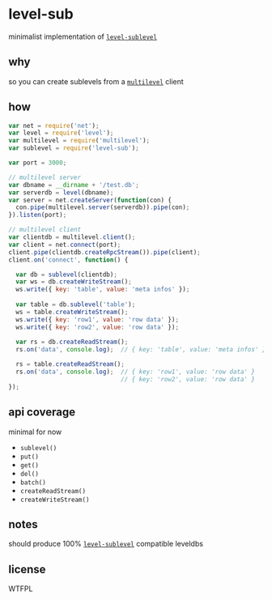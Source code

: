# level-sub
minimalist implementation of [`level-sublevel`](https://github.com/dominictarr/level-sublevel)

## why
so you can create sublevels from a [`multilevel`](https://github.com/juliangruber/multilevel) client

## how
```javascript
var net = require('net');
var level = require('level');
var multilevel = require('multilevel');
var sublevel = require('level-sub');

var port = 3000;

// multilevel server
var dbname = __dirname + '/test.db';
var serverdb = level(dbname);
var server = net.createServer(function(con) {
  con.pipe(multilevel.server(serverdb)).pipe(con);
}).listen(port);

// multilevel client
var clientdb = multilevel.client();
var client = net.connect(port);
client.pipe(clientdb.createRpcStream()).pipe(client);
client.on('connect', function() {

  var db = sublevel(clientdb);
  var ws = db.createWriteStream();
  ws.write({ key: 'table', value: 'meta infos' });
  
  var table = db.sublevel('table');
  ws = table.createWriteStream();
  ws.write({ key: 'row1', value: 'row data' });
  ws.write({ key: 'row2', value: 'row data' });
      
  var rs = db.createReadStream();
  rs.on('data', console.log);  // { key: 'table', value: 'meta infos' }

  rs = table.createReadStream();
  rs.on('data', console.log);  // { key: 'row1', value: 'row data' }
                               // { key: 'row2', value: 'row data' }
});
```

## api coverage
minimal for now
* `sublevel()`
* `put()`
* `get()`
* `del()`
* `batch()`
* `createReadStream()`
* `createWriteStream()`

## notes  
should produce 100% [`level-sublevel`](https://github.com/dominictarr/level-sublevel) compatible leveldbs

## license
WTFPL